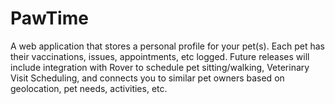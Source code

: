 # PawTime
A web application that stores a personal profile for your pet(s). Each pet has their vaccinations, issues, appointments, etc logged. Future releases will include integration with Rover to schedule pet sitting/walking, Veterinary Visit Scheduling, and connects you to similar pet owners based on geolocation, pet needs, activities, etc.
